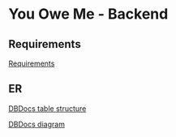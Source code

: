 # You Owe Me - Backend
## Requirements
[Requirements](requirements.md)

## ER
[DBDocs table structure](https://dbdocs.io/dev.imorate/You-Owe-Me?view=table_structure)

[DBDocs diagram](https://dbdocs.io/dev.imorate/You-Owe-Me?view=relationships)
